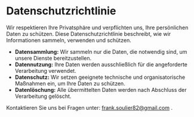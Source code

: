 # Datenschutzrichtlinie

Wir respektieren Ihre Privatsphäre und verpflichten uns, Ihre persönlichen Daten zu schützen. Diese Datenschutzrichtlinie beschreibt, wie wir Informationen sammeln, verwenden und schützen.

- **Datensammlung:** Wir sammeln nur die Daten, die notwendig sind, um unsere Dienste bereitzustellen.
- **Datennutzung:** Ihre Daten werden ausschließlich für die angeforderte Verarbeitung verwendet.
- **Datenschutz:** Wir setzen geeignete technische und organisatorische Maßnahmen ein, um Ihre Daten zu schützen.
- **Datenlöschung:** Alle übermittelten Daten werden nach Abschluss der Verarbeitung gelöscht.

Kontaktieren Sie uns bei Fragen unter: frank.soulier82@gmail.com .
